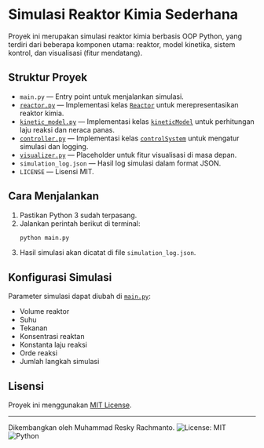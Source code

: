 # Simulasi Reaktor Kimia Sederhana

Proyek ini merupakan simulasi reaktor kimia berbasis OOP Python, yang terdiri dari beberapa komponen utama: reaktor, model kinetika, sistem kontrol, dan visualisasi (fitur mendatang).

## Struktur Proyek

- `main.py` — Entry point untuk menjalankan simulasi.
- [`reactor.py`](reactor.py) — Implementasi kelas [`Reactor`](reactor.py) untuk merepresentasikan reaktor kimia.
- [`kinetic_model.py`](kinetic_model.py) — Implementasi kelas [`kineticModel`](kinetic_model.py) untuk perhitungan laju reaksi dan neraca panas.
- [`controller.py`](controller.py) — Implementasi kelas [`controlSystem`](controller.py) untuk mengatur simulasi dan logging.
- [`visualizer.py`](visualizer.py) — Placeholder untuk fitur visualisasi di masa depan.
- `simulation_log.json` — Hasil log simulasi dalam format JSON.
- `LICENSE` — Lisensi MIT.

## Cara Menjalankan

1. Pastikan Python 3 sudah terpasang.
2. Jalankan perintah berikut di terminal:
   ```sh
   python main.py
   ```
3. Hasil simulasi akan dicatat di file `simulation_log.json`.

## Konfigurasi Simulasi

Parameter simulasi dapat diubah di [`main.py`](main.py):

- Volume reaktor
- Suhu
- Tekanan
- Konsentrasi reaktan
- Konstanta laju reaksi
- Orde reaksi
- Jumlah langkah simulasi

## Lisensi

Proyek ini menggunakan [MIT License](LICENSE).

---

Dikembangkan oleh Muhammad Resky Rachmanto.
![License: MIT](https://img.shields.io/badge/License-MIT-yellow.svg)
![Python](https://img.shields.io/badge/Python-3.8%2B-blue.svg)

